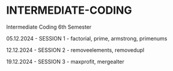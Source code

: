 # INTERMEDIATE-CODING
Intermediate Coding 6th Semester

05.12.2024 - SESSION 1 - factorial, prime, armstrong, primenums

12.12.2024 - SESSION 2 - removeelements, removedupl

19.12.2024 - SESSION 3 - maxprofit, mergealter
